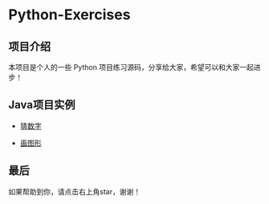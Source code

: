 # Python-Exercises

## 项目介绍

本项目是个人的一些 Python 项目练习源码，分享给大家，希望可以和大家一起进步！

## Java项目实例

* [猜数字](./1guessNumber/)

* [画图形](./2turtle/)

## 最后  
如果帮助到你，请点击右上角star，谢谢！
